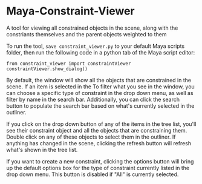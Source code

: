 # Maya-Constraint-Viewer
A tool for viewing all constrained objects in the scene, along with the constriants themselves and the parent objects weighted to them

To run the tool, `save constraint_viewer.py` to your default Maya scripts folder, then run the following code in a python tab of the Maya script editor:
```
from constraint_viewer import constraintViewer
constraintViewer.show_dialog()
```

By default, the window will show all the objects that are constrained in the scene. If an item is selected in the To filter what you see in the window, you can choose a specific type of constraint in the drop down menu, as well as filter by name in the search bar. Additionally, you can click the search button to populate the search bar based on what's currently selected in the outliner.

If you click on the drop down button of any of the items in the tree list, you'll see their constraint object and all the objects that are constraining them. Double click on any of these objects to select them in the outliner. If anything has changed in the scene, clicking the refresh button will refresh what's shown in the tree list.

If you want to create a new constraint, clicking the options button will bring up the default options box for the type of constraint currently listed in the drop down menu. This button is disabled if "All" is currently selected.
